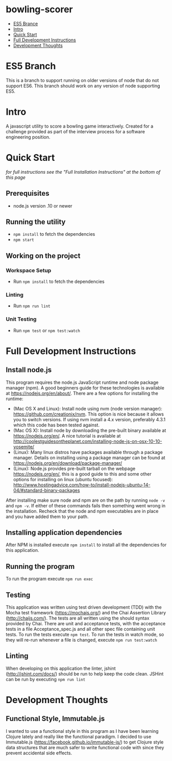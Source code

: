 # bowling-scorer
- [ES5 Brance](#es5-branch)
- [Intro](#intro)
- [Quick Start](#quick-start)
- [Full Development Instructions](#full-development-instructions)
- [Development Thoughts](#development-thoughts)

# ES5 Branch
This is a branch to support running on older versions of node that do not support ES6. This branch should work on
any version of node supporting ES5.

# Intro
A javascript utility to score a bowling game interactively. Created for a challenge provided as part of the interview
process for a software engineering position.

# Quick Start
*for full instructions see the "Full Installation Instructions" at the bottom of this page*
## Prerequisites
* node.js version .10 or newer

## Running the utility
* `npm install` to fetch the dependencies
* `npm start`

## Working on the project

### Workspace Setup
* Run `npm install` to fetch the dependencies

### Linting
* Run `npm run lint`

### Unit Testing
* Run `npm test` or `npm test:watch`

# Full Development Instructions

## Install node.js
This program requires the node.js JavaScript runtime and node package manager (npm). A good beginners guide for
these technologies is available at <https://nodejs.org/en/about/>. There are a few options for installing the
runtime:
* (Mac OS X and Linux): Install node using nvm (node version manager): <https://github.com/creationix/nvm>. This option
 is nice because it allows you to switch versions. If using nvm install a 4.x version, preferably 4.3.1 which this
 code has been tested against.
* (Mac OS X): Install node by downloading the pre-built binary available at <https://nodejs.org/en/>. A nice
tutorial is available at <http://coolestguidesontheplanet.com/installing-node-js-on-osx-10-10-yosemite/>
* (Linux): Many linux distros have packages available through a package manager. Details on installing using a package
manager can be found at <https://nodejs.org/en/download/package-manager/>
* (Linux): Node.js provides pre-built tarball on the webpage <https://nodejs.org/en/>, this is a good guide to this
and some other options for installing on linux (ubuntu focused): <http://www.hostingadvice.com/how-to/install-nodejs-ubuntu-14-04/#standard-binary-packages>

After installing make sure node and npm are on the path by running `node -v` and `npm -v`. If either of these commands
fails then something went wrong in the installation. Recheck that the node and npm executables are in place and you have
added them to your path.

## Installing application dependencies
After NPM is installed execute `npm install` to install all the dependencies for this application.

## Running the program
To run the program execute `npm run exec`

## Testing
This application was written using test driven development (TDD) with the Mocha test framework (<https://mochajs.org/>)
and the Chai Assertion Library (<http://chaijs.com/>). The tests are all written using the should syntax provided by
Chai. There are unit and acceptance tests, with the acceptance tests in a file Acceptance_spec.js and all other spec
file containing unit tests. To run the tests execute `npm test`. To run the tests in watch mode, so they will re-run
whenever a file is changed, execute `npm run test:watch`

## Linting
When developing on this application the linter, jshint (<http://jshint.com/docs/>) should be run to help keep the
code clean. JSHint can be run by executing `npm run lint`

# Development Thoughts
## Functional Style, Immutable.js
I wanted to use a functional style in this program as I have been learning Clojure lately and really like the
functional paradigm. I decided to use Immutable.js (<https://facebook.github.io/immutable-js/>) to get Clojure style
data structures that are much safer to write functional code with since they prevent accidental side effects.